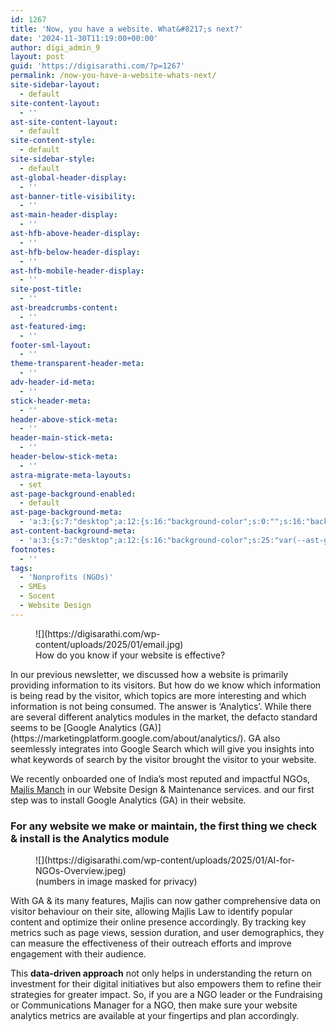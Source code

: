 ```yaml
---
id: 1267
title: 'Now, you have a website. What&#8217;s next?'
date: '2024-11-30T11:19:00+00:00'
author: digi_admin_9
layout: post
guid: 'https://digisarathi.com/?p=1267'
permalink: /now-you-have-a-website-whats-next/
site-sidebar-layout:
  - default
site-content-layout:
  - ''
ast-site-content-layout:
  - default
site-content-style:
  - default
site-sidebar-style:
  - default
ast-global-header-display:
  - ''
ast-banner-title-visibility:
  - ''
ast-main-header-display:
  - ''
ast-hfb-above-header-display:
  - ''
ast-hfb-below-header-display:
  - ''
ast-hfb-mobile-header-display:
  - ''
site-post-title:
  - ''
ast-breadcrumbs-content:
  - ''
ast-featured-img:
  - ''
footer-sml-layout:
  - ''
theme-transparent-header-meta:
  - ''
adv-header-id-meta:
  - ''
stick-header-meta:
  - ''
header-above-stick-meta:
  - ''
header-main-stick-meta:
  - ''
header-below-stick-meta:
  - ''
astra-migrate-meta-layouts:
  - set
ast-page-background-enabled:
  - default
ast-page-background-meta:
  - 'a:3:{s:7:"desktop";a:12:{s:16:"background-color";s:0:"";s:16:"background-image";s:0:"";s:17:"background-repeat";s:6:"repeat";s:19:"background-position";s:13:"center center";s:15:"background-size";s:4:"auto";s:21:"background-attachment";s:6:"scroll";s:15:"background-type";s:0:"";s:16:"background-media";s:0:"";s:12:"overlay-type";s:0:"";s:13:"overlay-color";s:0:"";s:15:"overlay-opacity";s:0:"";s:16:"overlay-gradient";s:0:"";}s:6:"tablet";a:12:{s:16:"background-color";s:0:"";s:16:"background-image";s:0:"";s:17:"background-repeat";s:6:"repeat";s:19:"background-position";s:13:"center center";s:15:"background-size";s:4:"auto";s:21:"background-attachment";s:6:"scroll";s:15:"background-type";s:0:"";s:16:"background-media";s:0:"";s:12:"overlay-type";s:0:"";s:13:"overlay-color";s:0:"";s:15:"overlay-opacity";s:0:"";s:16:"overlay-gradient";s:0:"";}s:6:"mobile";a:12:{s:16:"background-color";s:0:"";s:16:"background-image";s:0:"";s:17:"background-repeat";s:6:"repeat";s:19:"background-position";s:13:"center center";s:15:"background-size";s:4:"auto";s:21:"background-attachment";s:6:"scroll";s:15:"background-type";s:0:"";s:16:"background-media";s:0:"";s:12:"overlay-type";s:0:"";s:13:"overlay-color";s:0:"";s:15:"overlay-opacity";s:0:"";s:16:"overlay-gradient";s:0:"";}}'
ast-content-background-meta:
  - 'a:3:{s:7:"desktop";a:12:{s:16:"background-color";s:25:"var(--ast-global-color-5)";s:16:"background-image";s:0:"";s:17:"background-repeat";s:6:"repeat";s:19:"background-position";s:13:"center center";s:15:"background-size";s:4:"auto";s:21:"background-attachment";s:6:"scroll";s:15:"background-type";s:0:"";s:16:"background-media";s:0:"";s:12:"overlay-type";s:0:"";s:13:"overlay-color";s:0:"";s:15:"overlay-opacity";s:0:"";s:16:"overlay-gradient";s:0:"";}s:6:"tablet";a:12:{s:16:"background-color";s:25:"var(--ast-global-color-5)";s:16:"background-image";s:0:"";s:17:"background-repeat";s:6:"repeat";s:19:"background-position";s:13:"center center";s:15:"background-size";s:4:"auto";s:21:"background-attachment";s:6:"scroll";s:15:"background-type";s:0:"";s:16:"background-media";s:0:"";s:12:"overlay-type";s:0:"";s:13:"overlay-color";s:0:"";s:15:"overlay-opacity";s:0:"";s:16:"overlay-gradient";s:0:"";}s:6:"mobile";a:12:{s:16:"background-color";s:25:"var(--ast-global-color-5)";s:16:"background-image";s:0:"";s:17:"background-repeat";s:6:"repeat";s:19:"background-position";s:13:"center center";s:15:"background-size";s:4:"auto";s:21:"background-attachment";s:6:"scroll";s:15:"background-type";s:0:"";s:16:"background-media";s:0:"";s:12:"overlay-type";s:0:"";s:13:"overlay-color";s:0:"";s:15:"overlay-opacity";s:0:"";s:16:"overlay-gradient";s:0:"";}}'
footnotes:
  - ''
tags:
  - 'Nonprofits (NGOs)'
  - SMEs
  - Socent
  - Website Design
---
```


<figure class="wp-block-image aligncenter">![](https://digisarathi.com/wp-content/uploads/2025/01/email.jpg)<figcaption class="wp-element-caption">How do you know if your website is effective?</figcaption></figure>In our previous newsletter, we discussed how a website is primarily providing information to its visitors. But how do we know which information is being read by the visitor, which topics are more interesting and which information is not being consumed. The answer is ‘Analytics’. While there are several different analytics modules in the market, the defacto standard seems to be [​Google Analytics (GA)​](https://marketingplatform.google.com/about/analytics/). GA also seemlessly integrates into Google Search which will give you insights into what keywords of search by the visitor brought the visitor to your website.

We recently onboarded one of India’s most reputed and impactful NGOs, [​Majlis Manch​](www.majlislaw.com) in our Website Design &amp; Maintenance services. and our first step was to install Google Analytics (GA) in their website.

### For any website we make or maintain, the first thing we check &amp; install is the Analytics module

<figure class="wp-block-image aligncenter size-full">![](https://digisarathi.com/wp-content/uploads/2025/01/AI-for-NGOs-Overview.jpeg)<figcaption class="wp-element-caption">(numbers in image masked for privacy)</figcaption></figure>With GA &amp; its many features, Majlis can now gather comprehensive data on visitor behaviour on their site, allowing Majlis Law to identify popular content and optimize their online presence accordingly. By tracking key metrics such as page views, session duration, and user demographics, they can measure the effectiveness of their outreach efforts and improve engagement with their audience.

This **data-driven approach** not only helps in understanding the return on investment for their digital initiatives but also empowers them to refine their strategies for greater impact. So, if you are a NGO leader or the Fundraising or Communications Manager for a NGO, then make sure your website analytics metrics are available at your fingertips and plan accordingly.
